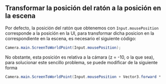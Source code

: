 ## Transformar la posición del ratón a la posición en la escena

Por defecto, la posición del ratón que obtenemos con `Input.mousePosition` corresponde a la posición en la UI, para transformar dicha posicion en la correspondiente en la escena, es necesario el siguiente código:

```cs 
Camera.main.ScreenToWorldPoint(Input.mousePosition); 
``` 

No obstante, esta posición es relativa a la cámara (z = -10, o la que sea), para solucionar este sencillo problema, se puede modificar de la siguiente forma

```cs 
Camera.main.ScreenToWorldPoint(Input.mousePosition + Vector3.forward * Camera.main.transform.position.z * -1);
``` 